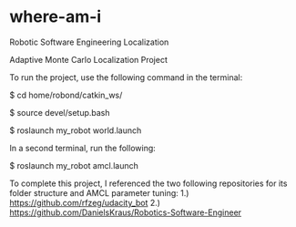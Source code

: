# where-am-i
Robotic Software Engineering Localization

Adaptive Monte Carlo Localization Project

To run the project, use the following command in the terminal:

$ cd home/robond/catkin_ws/

$ source devel/setup.bash

$ roslaunch my_robot world.launch

In a second terminal, run the following:

$ roslaunch my_robot amcl.launch

To complete this project, I referenced the two following repositories for its folder structure and AMCL parameter tuning:
1.) https://github.com/rfzeg/udacity_bot
2.) https://github.com/DanielsKraus/Robotics-Software-Engineer
